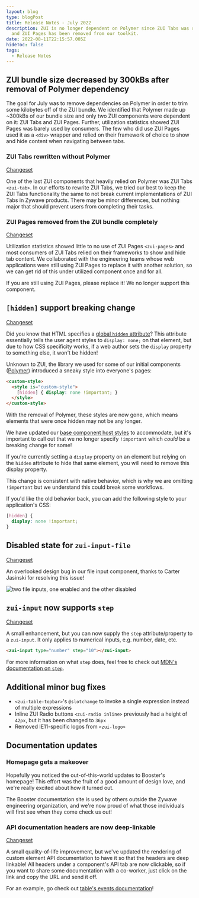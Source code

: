 ```yaml
---
layout: blog
type: blogPost
title: Release Notes - July 2022
description: ZUI is no longer dependent on Polymer since ZUI Tabs was rewritten
  and ZUI Pages has been removed from our toolkit.
date: 2022-08-11T22:15:57.005Z
hideToc: false
tags:
  - Release Notes
---
```

## ZUI bundle size decreased by 300kBs after removal of Polymer dependency

The goal for July was to remove dependencies on Polymer in order to trim some kilobytes off of the ZUI bundle. We identified that Polymer made up ~300kBs of our bundle size and only two ZUI components were dependent on it: ZUI Tabs and ZUI Pages. Further, utilization statistics showed ZUI Pages was barely used by consumers. The few who did use ZUI Pages used it as a `<div>` wrapper and relied on their framework of choice to show and hide content when navigating between tabs.

<docs-spacer size="small"></docs-spacer>

### ZUI Tabs rewritten without Polymer

[Changeset](https://gitlab.com/zywave/devkit/web-sdk/zui/-/merge_requests/1278)

One of the last ZUI components that heavily relied on Polymer was ZUI Tabs `<zui-tab>`. In our efforts to rewrite ZUI Tabs, we tried our best to keep the ZUI Tabs functionality the same to not break current implementations of ZUI Tabs in Zywave products. There may be minor differences, but nothing major that should prevent users from completing their tasks.

<docs-spacer></docs-spacer>

### ZUI Pages removed from the ZUI bundle completely

[Changeset](https://gitlab.com/zywave/devkit/web-sdk/zui/-/merge_requests/1284)

Utilization statistics showed little to no use of ZUI Pages `<zui-pages>` and most consumers of ZUI Tabs relied on their frameworks to show and hide tab content. We collaborated with the engineering teams whose web applications were still using ZUI Pages to replace it with another solution, so we can get rid of this under utilized component once and for all.

<docs-spacer size="small"></docs-spacer>

<docs-note>If you are still using ZUI Pages, please replace it! We no longer support this component.</docs-note>

<docs-spacer></docs-spacer>

## `[hidden]` support breaking change
[Changeset](https://gitlab.com/zywave/devkit/web-sdk/zui/-/merge_requests/1295)  

Did you know that HTML specifies a [global `hidden` attribute](https://developer.mozilla.org/en-US/docs/Web/HTML/Global_attributes/hidden)? This attribute essentially tells the user agent styles to `display: none;` on that element, but due to how CSS specificity works, if a web author sets the `display` property to something else, it won't be hidden!

Unknown to ZUI, the library we used for some of our initial components ([Polymer](https://polymer-library.polymer-project.org/3.0/docs/devguide/feature-overview)) introduced a sneaky style into everyone's pages:

```html
<custom-style>
  <style is="custom-style">
    [hidden] { display: none !important; }
  </style>
</custom-style>
```

With the removal of Polymer, these styles are now gone, which means elements that were once hidden may not be any longer.

We have updated our [base component host styles](https://gitlab.com/zywave/devkit/web-sdk/zui/-/blob/main/packages/components/zui-base/src/zui-base.scss#L15) to accommodate, but it's important to call out that we no longer specify `!important` which *could* be a breaking change for some!

If you're currently setting a `display` property on an element but relying on the `hidden` attribute to hide that same element, you will need to remove this display property.

This change is consistent with native behavior, which is why we are omitting `!important` but we understand this could break some workflows.

If you'd like the old behavior back, you can add the following style to your application's CSS:

```css
[hidden] {
  display: none !important;
}
```

<docs-spacer></docs-spacer>

## Disabled state for `zui-input-file`
[Changeset](https://gitlab.com/zywave/devkit/web-sdk/zui/-/merge_requests/1282)

An overlooked design bug in our file input component, thanks to Carter Jasinski for resolving this issue!

![two file inputs, one enabled and the other disabled](/images/disabled-file-input.png)

<docs-spacer></docs-spacer>

## `zui-input` now supports `step`
[Changeset](https://gitlab.com/zywave/devkit/web-sdk/zui/-/merge_requests/1292)

A small enhancement, but you can now supply the `step` attribute/property to a `zui-input`. It only applies to numerical inputs, e.g. number, date, etc.

```html
<zui-input type="number" step="10"></zui-input>
```

For more information on what `step` does, feel free to check out [MDN's documentation on `step`](https://developer.mozilla.org/en-US/docs/Web/HTML/Attributes/step).

<docs-spacer></docs-spacer>

## Additional minor bug fixes

* `<zui-table-topbar>`'s `@slotchange` to invoke a single expression instead of multiple expressions
* Inline ZUI Radio buttons `<zui-radio inline>` previously had a height of `42px`, but it has been changed to `36px`
* Removed IE11-specific logos from `<zui-logo>`

<docs-spacer></docs-spacer>

## Documentation updates

### Homepage gets a makeover

Hopefully you noticed the out-of-this-world updates to Booster's homepage! This effort was the fruit of a good amount of design love, and we're really excited about how it turned out.

The Booster documentation site is used by others outside the Zywave engineering organization, and we're now proud of what those individuals will first see when they come check us out!

<docs-spacer></docs-spacer>

### API documentation headers are now deep-linkable

[Changeset](https://gitlab.com/zywave/devkit/web-sdk/customelement-manifest-element/-/merge_requests/22)

A small quality-of-life improvement, but we've updated the rendering of custom element API documentation to have it so that the headers are deep linkable! All headers under a component's API tab are now clickable, so if you want to share some documentation with a co-worker, just click on the link and copy the URL and send it off.

For an example, go check out [table's events documentation](https://booster.zywave.dev/design-system/components/tables/#zui-table~events)!